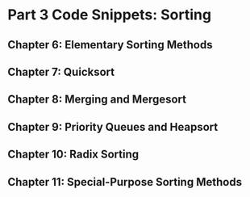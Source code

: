 # Part 3 Code Snippets: Sorting

## Chapter 6: Elementary Sorting Methods

## Chapter 7: Quicksort

## Chapter 8: Merging and Mergesort

## Chapter 9: Priority Queues and Heapsort

## Chapter 10: Radix Sorting

## Chapter 11: Special-Purpose Sorting Methods
